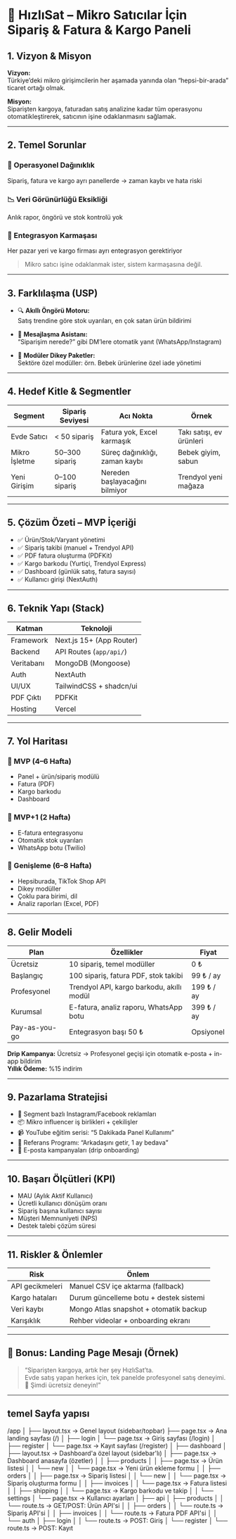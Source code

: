 # 🚀 HızlıSat – Mikro Satıcılar İçin Sipariş & Fatura & Kargo Paneli

## 1. Vizyon & Misyon

**Vizyon:**  
Türkiye’deki mikro girişimcilerin her aşamada yanında olan “hepsi-bir-arada” ticaret ortağı olmak.

**Misyon:**  
Siparişten kargoya, faturadan satış analizine kadar tüm operasyonu otomatikleştirerek, satıcının işine odaklanmasını sağlamak.

---

## 2. Temel Sorunlar

### 🔧 Operasyonel Dağınıklık  
Sipariş, fatura ve kargo ayrı panellerde → zaman kaybı ve hata riski

### 📉 Veri Görünürlüğü Eksikliği  
Anlık rapor, öngörü ve stok kontrolü yok

### 🔌 Entegrasyon Karmaşası  
Her pazar yeri ve kargo firması ayrı entegrasyon gerektiriyor

> Mikro satıcı işine odaklanmak ister, sistem karmaşasına değil.

---

## 3. Farklılaşma (USP)

- 🔍 **Akıllı Öngörü Motoru:**  
  Satış trendine göre stok uyarıları, en çok satan ürün bildirimi

- 💬 **Mesajlaşma Asistanı:**  
  “Siparişim nerede?” gibi DM’lere otomatik yanıt (WhatsApp/Instagram)

- 🧱 **Modüler Dikey Paketler:**  
  Sektöre özel modüller: örn. Bebek ürünlerine özel iade yönetimi

---

## 4. Hedef Kitle & Segmentler

| Segment | Sipariş Seviyesi | Acı Nokta | Örnek |
|---------|------------------|-----------|--------|
| Evde Satıcı | < 50 sipariş | Fatura yok, Excel karmaşık | Takı satışı, ev ürünleri |
| Mikro İşletme | 50–300 sipariş | Süreç dağınıklığı, zaman kaybı | Bebek giyim, sabun |
| Yeni Girişim | 0–100 sipariş | Nereden başlayacağını bilmiyor | Trendyol yeni mağaza |

---

## 5. Çözüm Özeti – MVP İçeriği

- ✅ Ürün/Stok/Varyant yönetimi
- ✅ Sipariş takibi (manuel + Trendyol API)
- ✅ PDF fatura oluşturma (PDFKit)
- ✅ Kargo barkodu (Yurtiçi, Trendyol Express)
- ✅ Dashboard (günlük satış, fatura sayısı)
- ✅ Kullanıcı girişi (NextAuth)

---

## 6. Teknik Yapı (Stack)

| Katman      | Teknoloji            |
|-------------|----------------------|
| Framework   | Next.js 15+ (App Router) |
| Backend     | API Routes (`app/api/`) |
| Veritabanı  | MongoDB (Mongoose)   |
| Auth        | NextAuth             |
| UI/UX       | TailwindCSS + shadcn/ui |
| PDF Çıktı   | PDFKit               |
| Hosting     | Vercel               |

---

## 7. Yol Haritası

### 🔹 MVP (4–6 Hafta)
- Panel + ürün/sipariş modülü
- Fatura (PDF)
- Kargo barkodu
- Dashboard

### 🔹 MVP+1 (2 Hafta)
- E-fatura entegrasyonu
- Otomatik stok uyarıları
- WhatsApp botu (Twilio)

### 🔹 Genişleme (6–8 Hafta)
- Hepsiburada, TikTok Shop API
- Dikey modüller
- Çoklu para birimi, dil
- Analiz raporları (Excel, PDF)

---

## 8. Gelir Modeli

| Plan         | Özellikler                                | Fiyat      |
|--------------|--------------------------------------------|------------|
| Ücretsiz     | 10 sipariş, temel modüller                 | 0 ₺        |
| Başlangıç    | 100 sipariş, fatura PDF, stok takibi       | 99 ₺ / ay  |
| Profesyonel  | Trendyol API, kargo barkodu, akıllı modül  | 199 ₺ / ay |
| Kurumsal     | E-fatura, analiz raporu, WhatsApp botu     | 399 ₺ / ay |
| Pay-as-you-go | Entegrasyon başı 50 ₺                     | Opsiyonel  |

**Drip Kampanya:** Ücretsiz → Profesyonel geçişi için otomatik e-posta + in-app bildirim  
**Yıllık Ödeme:** %15 indirim

---

## 9. Pazarlama Stratejisi

- 🎯 Segment bazlı Instagram/Facebook reklamları
- 📦 Mikro influencer iş birlikleri + çekilişler
- 📹 YouTube eğitim serisi: “5 Dakikada Panel Kullanımı”
- 🧲 Referans Programı: “Arkadaşını getir, 1 ay bedava”
- 📧 E-posta kampanyaları (drip onboarding)

---

## 10. Başarı Ölçütleri (KPI)

- MAU (Aylık Aktif Kullanıcı)
- Ücretli kullanıcı dönüşüm oranı
- Sipariş başına kullanıcı sayısı
- Müşteri Memnuniyeti (NPS)
- Destek talebi çözüm süresi

---

## 11. Riskler & Önlemler

| Risk             | Önlem                                |
|------------------|---------------------------------------|
| API gecikmeleri  | Manuel CSV içe aktarma (fallback)     |
| Kargo hataları   | Durum güncelleme botu + destek sistemi|
| Veri kaybı       | Mongo Atlas snapshot + otomatik backup|
| Karışıklık       | Rehber videolar + onboarding ekranı   |

---

## 🎁 Bonus: Landing Page Mesajı (Örnek)

> “Siparişten kargoya, artık her şey HızlıSat’ta.  
Evde satış yapan herkes için, tek panelde profesyonel satış deneyimi.  
🚀 Şimdi ücretsiz deneyin!”

---
## temel Sayfa  yapısı 
/app
│
├── layout.tsx                 → Genel layout (sidebar/topbar)
├── page.tsx                   → Ana landing sayfası (/)
│
├── login
│   └── page.tsx               → Giriş sayfası (/login)
│
├── register
│   └── page.tsx               → Kayıt sayfası (/register)
│
├── dashboard
│   ├── layout.tsx             → Dashboard'a özel layout (sidebar'lı)
│   ├── page.tsx               → Dashboard anasayfa (özetler)
│
│   ├── products
│   │   ├── page.tsx           → Ürün listesi
│   │   └── new
│   │       └── page.tsx       → Yeni ürün ekleme formu
│
│   ├── orders
│   │   ├── page.tsx           → Sipariş listesi
│   │   └── new
│   │       └── page.tsx       → Sipariş oluşturma formu
│
│   ├── invoices
│   │   └── page.tsx           → Fatura listesi
│
│   ├── shipping
│   │   └── page.tsx           → Kargo barkodu ve takip
│
│   └── settings
│       └── page.tsx           → Kullanıcı ayarları
│
├── api
│   ├── products
│   │   └── route.ts           → GET/POST: Ürün API'si
│
│   ├── orders
│   │   └── route.ts           → Sipariş API'si
│
│   ├── invoices
│   │   └── route.ts           → Fatura PDF API'si
│
│   └── auth
│       ├── login
│       │   └── route.ts       → POST: Giriş
│       └── register
│           └── route.ts       → POST: Kayıt


